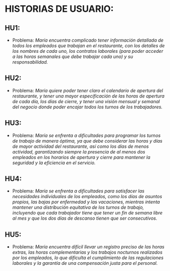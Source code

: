 # HISTORIAS DE USUARIO:

## HU1:
   - Problema:
*María encuentra complicado tener información detallada de todos los empleados que trabajan en el restaurante, con los detalles de los nombres de cada uno, los contratos laborales (para poder acceder a las horas semanales que debe trabajar cada uno) y su responsabilidad.*

## HU2:
   - Problema:
*María quiere poder tener claro el calendario de apertura del restaurante, y tener una mayor especificación de las horas de apertura de cada día, los días de cierre, y tener una visión mensual y semanal del negocio donde poder encajar todos los turnos de los trabajadores.*

## HU3:
 - Problema:
*María se enfrenta a dificultades para programar los turnos de trabajo de manera óptima, ya que debe considerar las horas y días de mayor actividad del restaurante, así como los días de menos actividad, garantizando siempre la presencia de al menos dos empleados en los horarios de apertura y cierre para mantener la seguridad y la eficiencia en el servicio.*

## HU4:
   - Problema:
*María se enfrenta a dificultades para satisfacer las necesidades individuales de los empleados, como los días de asuntos propios, las bajas por enfermedad y las vacaciones, mientras intenta mantener una distribución equitativa de los turnos de trabajo, incluyendo que cada trabajador tiene que tener un fin de semana libre al mes y que los dos días de descanso tienen que ser consecutivos.*

## HU5:
   - Problema:
*María encuentra difícil llevar un registro preciso de las horas extras, las horas complementarias y los trabajos nocturnos realizados por los empleados, lo que dificulta el cumplimiento de las regulaciones laborales y la garantía de una compensación justa para el personal.*
